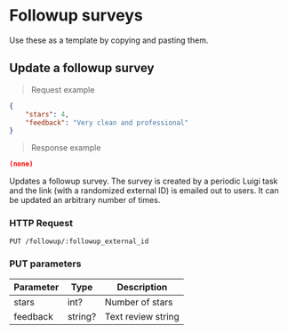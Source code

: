 # Followup surveys
Use these as a template by copying and pasting them.

## Update a followup survey
> Request example

```json
{
	"stars": 4,
	"feedback": "Very clean and professional"
}
```

> Response example

```json
(none)
```

Updates a followup survey. The survey is created by a periodic Luigi task and the link (with
a randomized external ID) is emailed out to users. It can be updated an arbitrary number of times.

### HTTP Request
`PUT /followup/:followup_external_id`

### PUT parameters
Parameter | Type | Description
--------- | ---- | -----------
stars| int? | Number of stars
feedback | string? | Text review string
